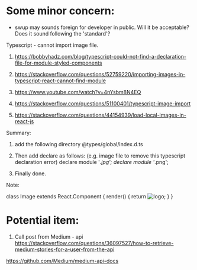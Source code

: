 
# Some minor concern:
- swup may sounds foreign for developer in public. Will it be acceptable? Does it sound following the 'standard'?

Typescript - cannot import image file.
1. https://bobbyhadz.com/blog/typescript-could-not-find-a-declaration-file-for-module-styled-components

2. https://stackoverflow.com/questions/52759220/importing-images-in-typescript-react-cannot-find-module

3. https://www.youtube.com/watch?v=4nYsbm8N4EQ
 
4. https://stackoverflow.com/questions/51100401/typescript-image-import

5. https://stackoverflow.com/questions/44154939/load-local-images-in-react-js

Summary:
1. add the following directory
@types/global/index.d.ts

2. Then add declare as follows:
(e.g. image file to remove this typescript declaration error)
declare module '*.jpg';
declare module '*.png';

3. Finally done.

Note:

class Image extends React.Component {
    render() {
        return <img src={this.props.src} alt="logo" />;
    }
}

# Potential item:
1. Call post from Medium - api
https://stackoverflow.com/questions/36097527/how-to-retrieve-medium-stories-for-a-user-from-the-api

https://github.com/Medium/medium-api-docs
